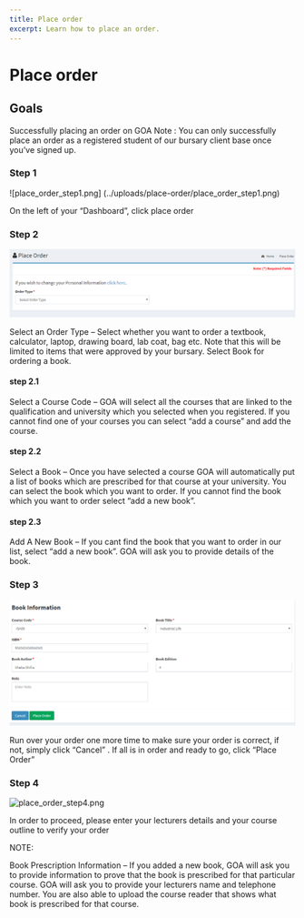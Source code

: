```yaml
---
title: Place order
excerpt: Learn how to place an order.
---
```


# Place order

## Goals

Successfully placing an order on GOA
Note : You can only successfully place an order as a registered student of our bursary client base once you’ve signed up. 

### Step 1

![place_order_step1.png] (../uploads/place-order/place_order_step1.png)

On the left of your “Dashboard”, click place order

### Step 2

![place_order_step2.png](../uploads/place-order/place_order_step2.png)

Select an Order Type – Select whether you want to order a textbook,
calculator, laptop, drawing board, lab coat, bag etc. Note that this will be
limited to items that were approved by your bursary.
Select Book for ordering a book.

#### step 2.1

Select a Course Code – GOA will select all the courses that are linked to
the qualification and university which you selected when you registered. If
you cannot find one of your courses you can select “add a course” and
add the course.


#### step 2.2

Select a Book – Once you have selected a course GOA will automatically
put a list of books which are prescribed for that course at your university.
You can select the book which you want to order. If you cannot find the
book which you want to order select “add a new book”.

#### step 2.3

Add A New Book – If you cant find the book that you want to order in our
list, select “add a new book”. GOA will ask you to provide details of the
book.



### Step 3

![place_order_step3.png](../uploads/place-order/place_order_step3.png)

Run over your order one more time to make sure your order is correct, if not, simply click “Cancel” . If all is in order and ready to go, click “Place Order”

### Step 4

![place_order_step4.png](../uploads/place-order/place_order_step4.png)

In order to proceed, please enter your lecturers details and your course outline to verify your order


NOTE: 

Book Prescription Information – If you added a new book, GOA will ask you
to provide information to prove that the book is prescribed for that
particular course.
GOA will ask you to provide your lecturers name and telephone number.
You are also able to upload the course reader that shows what book is
prescribed for that course.

